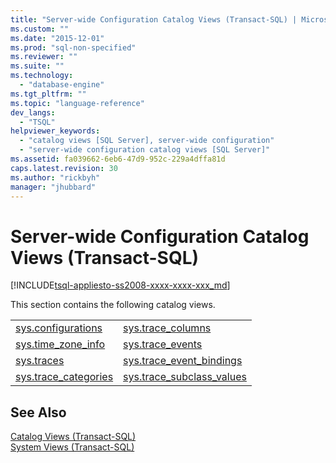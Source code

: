 ```yaml
---
title: "Server-wide Configuration Catalog Views (Transact-SQL) | Microsoft Docs"
ms.custom: ""
ms.date: "2015-12-01"
ms.prod: "sql-non-specified"
ms.reviewer: ""
ms.suite: ""
ms.technology: 
  - "database-engine"
ms.tgt_pltfrm: ""
ms.topic: "language-reference"
dev_langs: 
  - "TSQL"
helpviewer_keywords: 
  - "catalog views [SQL Server], server-wide configuration"
  - "server-wide configuration catalog views [SQL Server]"
ms.assetid: fa039662-6eb6-47d9-952c-229a4dffa81d
caps.latest.revision: 30
ms.author: "rickbyh"
manager: "jhubbard"
---
```

# Server-wide Configuration Catalog Views (Transact-SQL)
[!INCLUDE[tsql-appliesto-ss2008-xxxx-xxxx-xxx_md](../../database-engine/configure/windows/includes/tsql-appliesto-ss2008-xxxx-xxxx-xxx-md.md)]

  This section contains the following catalog views.  
  
|||  
|-|-|  
|[sys.configurations](../../relational-databases/system-catalog-views/sys.configurations-transact-sql.md)|[sys.trace_columns](../../relational-databases/system-catalog-views/sys.trace-columns-transact-sql.md)|  
|[sys.time_zone_info](../../relational-databases/system-catalog-views/sys.time-zone-info-transact-sql.md)|[sys.trace_events](../../relational-databases/system-catalog-views/sys.trace-events-transact-sql.md)|  
|[sys.traces](../../relational-databases/system-catalog-views/sys.traces-transact-sql.md)|[sys.trace_event_bindings](../../relational-databases/system-catalog-views/sys.trace-event-bindings-transact-sql.md)|  
|[sys.trace_categories](../../relational-databases/system-catalog-views/sys.trace-categories-transact-sql.md)|[sys.trace_subclass_values](../../relational-databases/system-catalog-views/sys.trace-subclass-values-transact-sql.md)|  
  
## See Also  
 [Catalog Views &#40;Transact-SQL&#41;](../Topic/Catalog%20Views%20\(Transact-SQL\).md)   
 [System Views &#40;Transact-SQL&#41;](../Topic/System%20Views%20\(Transact-SQL\).md)  
  
  